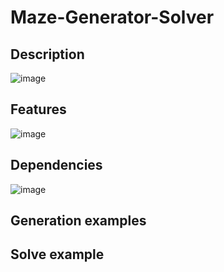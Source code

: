# Maze-Generator-Solver

## Description
![image](https://user-images.githubusercontent.com/66129931/186623023-a7975a76-0cb2-41fa-9f2c-424fe185d08d.png)

## Features
![image](https://user-images.githubusercontent.com/66129931/186624422-42e07741-d22b-479e-8a86-f838929c92d4.png)

## Dependencies
![image](https://user-images.githubusercontent.com/66129931/186623271-1e4bf8ce-ba0a-4eb0-826e-7db7a0e57509.png)

## Generation examples



## Solve example
